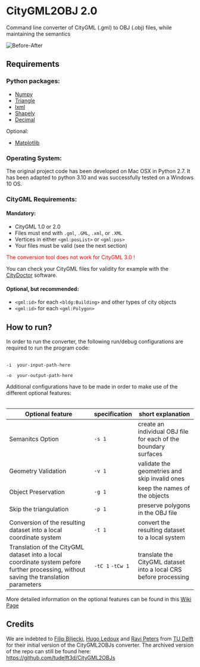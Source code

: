 # CityGML2OBJ 2.0
Command line converter of CityGML (.gml) to OBJ (.obj) files, while maintaining the semantics 

![Before-After](https://user-images.githubusercontent.com/44395224/235768949-747bd3c7-e347-45ab-9ae0-713065da90f3.png)


## Requirements
### Python packages:

+ [Numpy](http://docs.scipy.org/doc/numpy/user/install.html) 
+ [Triangle](http://dzhelil.info/triangle/)
+ [lxml](http://lxml.de)
+ [Shapely](https://github.com/Toblerity/Shapely)
+ [Decimal](https://docs.python.org/3/library/decimal.html)
  
Optional:

+ [Matplotlib](http://matplotlib.org/users/installing.html)

### Operating System:

The original project code has been developed on Mac OSX in Python 2.7. It has been adapted to python 3.10 and was successfully tested on a Windows 10 OS.

### CityGML Requirements:

#### Mandatory:

+ CityGML 1.0 or 2.0
+ Files must end with `.gml`, `.GML`, `.xml`, or `.XML`
+ Vertices in either `<gml:posList>` or `<gml:pos>`
+ Your files must be valid (see the next section)

<span style="color:red">The conversion tool does not work for CityGML 3.0 !</span>

You can check your CityGML files for validity for example with the [CityDoctor](https://www.citydoctor.eu/de/startseite.html) software.

#### Optional, but recommended:

+ `<gml:id>` for each `<bldg:Building>` and other types of city objects
+ `<gml:id>` for each `<gml:Polygon>`

## How to run?
In order to run the converter, the following run/debug configurations are required to run the program code:
<br></br>



  
  `-i  your-input-path-here` 
  
  `-o  your-output-path-here` 
  


Additional configurations have to be made in order to make use of the different optional features:
<br></br>

| Optional feature | specification | short explanation |
| -------- | -------- | -------- |
| Semanitcs Option|`-s 1`| create an individual OBJ file for each of the boundary surfaces |
| Geometry Validation | `-v 1`| validate the geometries and skip invalid ones |
| Object Preservation | `-g 1`| keep the names of the objects |
| Skip the triangulation | `-p 1`| preserve polygons in the OBJ file |
| Conversion of the resulting dataset into a local coordinate system | `-t 1`| convert the resulting dataset to a local system |
| Translation of the CityGML dataset into a local coordinate system pefore further processing, without saving the translation parameters|`-tC 1` `-tCw 1`| translate the CityGML dataset into a local CRS before processing | 

More detailed information on the optional features can be found in this [Wiki Page](https://github.com/tum-gis/citygml2obj-2.0/wiki/Optional-Functionalities)

## Credits
We are indebted to [Filip Biljecki](https://github.com/fbiljecki), [Hugo Ledoux](https://github.com/hugoledoux) and [Ravi Peters](https://github.com/Ylannl) from [TU Delft](https://github.com/tudelft3d) for their initial version of the CityGML2OBJs converter. The archived version of the repo can still be found here: https://github.com/tudelft3d/CityGML2OBJs

